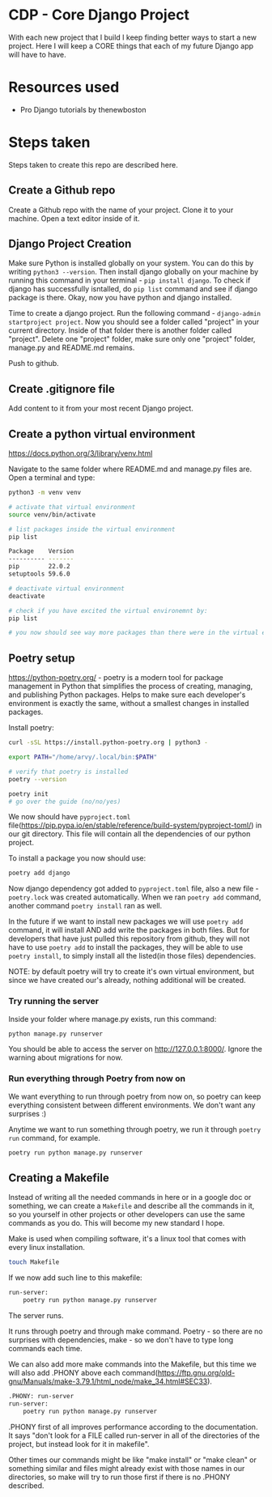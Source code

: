 # CDP - Core Django Project

With each new project that I build I keep finding better ways to start a new project. Here I will keep a CORE things that each of my future Django app will have to have.

# Resources used

- Pro Django tutorials by thenewboston

# Steps taken

Steps taken to create this repo are described here.

## Create a Github repo	

Create a Github repo with the name of your project. Clone it to your machine. Open a text editor inside of it.

## Django Project Creation

Make sure Python is installed globally on your system. You can do this by writing `python3 --version`. 
Then install django globally on your machine by running this command in your terminal - `pip install django`. To check if django has successfully isntalled, do `pip list` command and see if django package is there. Okay, now you have python and django installed.

Time to create a django project. Run the following command - `django-admin startproject project`. Now you should see a folder called "project" in your current directory. Inside of that folder there is another folder called "project". Delete one "project" folder, make sure only one "project" folder, manage.py and README.md remains.

Push to github.

## Create .gitignore file

Add content to it from your most recent Django project.
## Create a python virtual environment
https://docs.python.org/3/library/venv.html

Navigate to the same folder where README.md and manage.py files are. Open a terminal and type:

```bash
python3 -m venv venv

# activate that virtual environment
source venv/bin/activate

# list packages inside the virtual environment
pip list

Package    Version
---------- -------
pip        22.0.2
setuptools 59.6.0

# deactivate virtual environment
deactivate

# check if you have excited the virtual environemnt by:
pip list

# you now should see way more packages than there were in the virtual environment(these are your python packages installed globally on your machine).
```

## Poetry setup

https://python-poetry.org/ - poetry is a modern tool for package management in Python that simplifies the process of creating, managing, and publishing Python packages. Helps to make sure each developer's environment is exactly the same, without a smallest changes in installed packages.

Install poetry:

```bash
curl -sSL https://install.python-poetry.org | python3 -

export PATH="/home/arvy/.local/bin:$PATH"

# verify that poetry is installed
poetry --version
```

```bash
poetry init
# go over the guide (no/no/yes)
```

We now should have `pyproject.toml` file(https://pip.pypa.io/en/stable/reference/build-system/pyproject-toml/) in our git directory. This file will contain all the dependencies of our python project.

To install a package you now should use:

```bash
poetry add django
```

Now django dependency got added to `pyproject.toml` file, also a new file - `poetry.lock` was created automatically. When we ran `poetry add` command, another command `poetry install` ran as well.

In the future if we want to install new packages we will use `poetry add` command, it will install AND add write the packages in both files. But for developers that have just pulled this repository from github, they will not have to use `poetry add` to install the packages, they will be able to use `poetry install`, to simply install all the listed(in those files) dependencies.

NOTE: by default poetry will try to create it's own virtual environment, but since we have created our's already, nothing additional will be created.

### Try running the server

Inside your folder where manage.py exists, run this command:

```bash
python manage.py runserver
```

You should be able to access the server on http://127.0.0.1:8000/. Ignore the warning about migrations for now.

### Run everything through Poetry from now on

We want everything to run through poetry from now on, so poetry can keep everything consistent between different environments. We don't want any surprises :)

Anytime we want to run something through poetry, we run it through `poetry run` command, for example.

```bash
poetry run python manage.py runserver
```

## Creating a Makefile

Instead of writing all the needed commands in here or in a google doc or something, we can create a `Makefile` and describe all the commands in it, so you yourself in other projects or other developers can use the same commands as you do. This will become my new standard I hope.

Make is used when compiling software, it's a linux tool that comes with every linux installation.

```bash
touch Makefile
```

If we now add such line to this makefile:

```bash
run-server:
    poetry run python manage.py runserver
```

The server runs.

It runs through poetry and through make command. Poetry - so there are no surprises with dependencies, make - so we don't have to type long commands each time.

We can also add more make commands into the Makefile, but this time we will also add .PHONY above each command(https://ftp.gnu.org/old-gnu/Manuals/make-3.79.1/html_node/make_34.html#SEC33).

```bash
.PHONY: run-server
run-server:
    poetry run python manage.py runserver
```

.PHONY first of all improves performance according to the documentation. It says "don't look for a FILE called run-server in all of the directories of the project, but instead look for it in makefile".

Other times our commands might be like "make install" or "make clean" or something similar and files might already exist with those names in our directories, so make will try to run those first if there is no .PHONY described.
